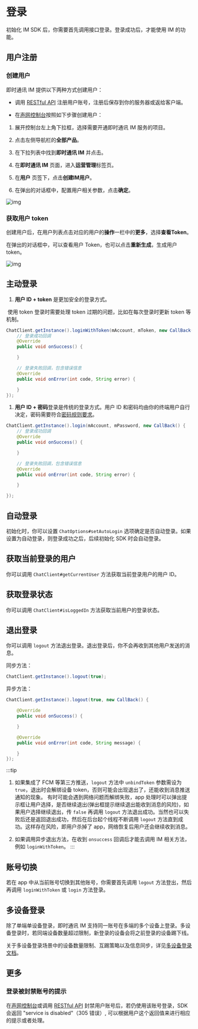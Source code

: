 # 登录

初始化 IM SDK 后，你需要首先调用接口登录。登录成功后，才能使用 IM 的功能。

## 用户注册

### 创建用户

即时通讯 IM 提供以下两种方式创建用户：

- 调用 [RESTful API](/docs/sdk/server-side/account_system.html#注册用户) 注册用户账号，注册后保存到你的服务器或返给客户端。

- 在[声网控制台](https://console.shengwang.cn/overview)按照如下步骤创建用户：

1. 展开控制台左上角下拉框，选择需要开通即时通讯 IM 服务的项目。

2. 点击左侧导航栏的**全部产品**。

3. 在下拉列表中找到**即时通讯 IM** 并点击。

4. 在**即时通讯 IM** 页面，进入**运营管理**标签页。

5. 在**用户** 页签下，点击**创建IM用户**。

6. 在弹出的对话框中，配置用户相关参数，点击**确定**。

![img](/images/android/user_create.png)

### 获取用户 token

创建用户后，在用户列表点击对应的用户的**操作**一栏中的**更多**，选择**查看Token**。

在弹出的对话框中，可以查看用户 Token，也可以点击**重新生成**，生成用户 token。

![img](/images/android/user_token.png)

## 主动登录

1. **用户 ID + token** 是更加安全的登录方式。

​      使用 token 登录时需要处理 token 过期的问题，比如在每次登录时更新 token 等机制。

```java
ChatClient.getInstance().loginWithToken(mAccount, mToken, new CallBack() {
    // 登录成功回调
    @Override
    public void onSuccess() {

    }

    // 登录失败回调，包含错误信息
    @Override
    public void onError(int code, String error) {

    }
});
```

1. **用户 ID + 密码**登录是传统的登录方式。用户 ID 和密码均由你的终端用户自行决定，密码需要符合[密码规则要求](/docs/sdk/server-side/account_system.html#注册单个用户)。

```java
ChatClient.getInstance().login(mAccount, mPassword, new CallBack() {
    // 登录成功回调
    @Override
    public void onSuccess() {

    }

    // 登录失败回调，包含错误信息
    @Override
    public void onError(int code, String error) {

    }

});
```

## 自动登录

初始化时，你可以设置 `ChatOptions#setAutoLogin` 选项确定是否自动登录。如果设置为自动登录，则登录成功之后，后续初始化 SDK 时会自动登录。

## 获取当前登录的用户

你可以调用 `ChatClient#getCurrentUser` 方法获取当前登录用户的用户 ID。

## 获取登录状态

你可以调用 `ChatClient#isLoggedIn` 方法获取当前用户的登录状态。

## 退出登录

你可以调用 `logout` 方法退出登录。退出登录后，你不会再收到其他用户发送的消息。 

同步方法：

```java
ChatClient.getInstance().logout(true);
```

异步方法：

```java
ChatClient.getInstance().logout(true, new CallBack() {

    @Override
    public void onSuccess() {

    }

    @Override
    public void onError(int code, String message) {

    }
});
```

:::tip

1. 如果集成了 FCM 等第三方推送，`logout` 方法中 `unbindToken` 参数需设为 `true`，退出时会解绑设备 token，否则可能会出现退出了，还能收到消息推送通知的现象。
有时可能会遇到网络问题而解绑失败，app 处理时可以弹出提示框让用户选择，是否继续退出(弹出框提示继续退出能收到消息的风险)，如果用户选择继续退出，传 `false` 再调用 `logout` 方法退出成功。当然也可以失败后还是返回退出成功，然后在后台起个线程不断调用 `logout` 方法直到成功。这样存在风险，即用户杀掉了 app，网络恢复后用户还会继续收到消息。

1. 如果调用异步退出方法，在收到 `onsuccess` 回调后才能去调用 IM 相关方法，例如 `loginWithToken`。
:::

## 账号切换

若在 app 中从当前账号切换到其他账号，你需要首先调用 `logout` 方法登出，然后再调用 `loginWithToken` 或 `login` 方法登录。

## 多设备登录

除了单端单设备登录，即时通讯 IM 支持同一账号在多端的多个设备上登录。多设备登录时，若同端设备数量超过限制，新登录的设备会将之前登录的设备踢下线。

关于多设备登录场景中的设备数量限制、互踢策略以及信息同步，详见[多设备登录文档](multi_device.html)。


## 更多

### 登录被封禁账号的提示

在[声网控制台](https://console.shengwang.cn/overview)或调用 [RESTful API](/docs/sdk/server-side/account_system.html#账号封禁) 封禁用户账号后，若仍使用该账号登录，SDK会返回 "service is disabled"（305 错误）, 可以根据用户这个返回值来进行相应的提示或者处理。